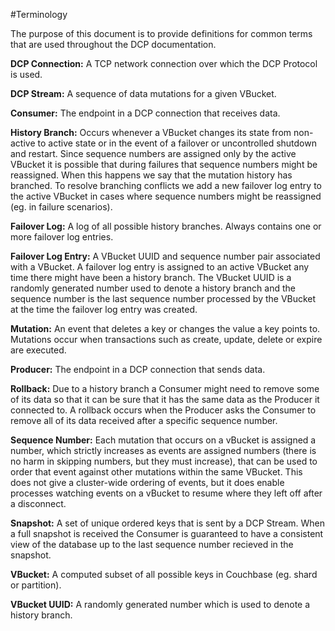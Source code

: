 #Terminology

The purpose of this document is to provide definitions for common terms that are used throughout the DCP documentation.

**DCP Connection:** A TCP network connection over which the DCP Protocol is used. 

**DCP Stream:** A sequence of data mutations for a given VBucket.

**Consumer:** The endpoint in a DCP connection that receives data.

**History Branch:** Occurs whenever a VBucket changes its state from non-active to active state or in the event of a failover or uncontrolled shutdown and restart. Since sequence numbers are assigned only by the active VBucket it is possible that during failures that sequence numbers might be reassigned. When this happens we say that the mutation history has branched. To resolve branching conflicts we add a new failover log entry to the active VBucket in cases where sequence numbers might be reassigned (eg. in failure scenarios).

**Failover Log:** A log of all possible history branches. Always contains one or more failover log entries.

**Failover Log Entry:** A VBucket UUID and sequence number pair associated with a VBucket. A failover log entry is assigned to an active VBucket any time there might have been a history branch. The VBucket UUID is a randomly generated number used to denote a history branch and the sequence number is the last sequence number processed by the VBucket at the time the failover log entry was created.

**Mutation:** An event that deletes a key or changes the value a key points to. Mutations occur when transactions such as create, update, delete or expire are executed.

**Producer:** The endpoint in a DCP connection that sends data.

**Rollback:** Due to a history branch a Consumer might need to remove some of its data so that it can be sure that it has the same data as the Producer it connected to. A rollback occurs when the Producer asks the Consumer to remove all of its data received after a specific sequence number.

**Sequence Number:** Each mutation that occurs on a vBucket is assigned a number, which strictly increases as events are assigned numbers (there is no harm in skipping numbers, but they must increase), that can be used to order that event against other mutations within the same VBucket. This does not give a cluster-wide ordering of events, but it does enable processes watching events on a vBucket to resume where they left off after a disconnect.

**Snapshot:** A set of unique ordered keys that is sent by a DCP Stream. When a full snapshot is received the Consumer is guaranteed to have a consistent view of the database up to the last sequence number recieved in the snapshot.

**VBucket:** A computed subset of all possible keys in Couchbase (eg. shard or partition).

**VBucket UUID:** A randomly generated number which is used to denote a history branch.


